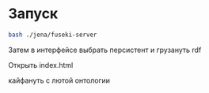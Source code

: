 # Запуск

```bash
bash ./jena/fuseki-server
```

Затем в интерфейсе выбрать персистент и грузануть rdf

Открыть index.html

кайфануть с лютой онтологии
